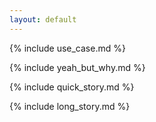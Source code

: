 ```yaml
---
layout: default
---
```


<div class="use-case">

{% include use_case.md %}

</div>

<div class="yeah-but-why">

{% include yeah_but_why.md %}

</div>

<div class="quick-story">

{% include quick_story.md %}

</div>

<div class="long-story">

{% include long_story.md %}

</div>
